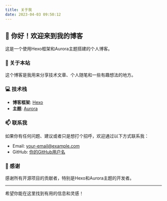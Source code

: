```yaml
---
title: 关于我
date: 2023-04-03 09:50:12
---
```


## 👋 你好！欢迎来到我的博客

这是一个使用Hexo框架和Aurora主题搭建的个人博客。

### 🚀 关于本站

这个博客是我用来分享技术文章、个人随笔和一些有趣想法的地方。

### 💻 技术栈

- **博客框架**: [Hexo](https://hexo.io/)
- **主题**: [Aurora](https://github.com/auroral-ui/hexo-theme-aurora)

### 📫 联系我

如果你有任何问题、建议或者只是想打个招呼，欢迎通过以下方式联系我：

- Email: your-email@example.com
- GitHub: [你的GitHub用户名](https://github.com/your-username)

### 🙏 感谢

感谢所有开源项目的贡献者，特别是Hexo和Aurora主题的开发者。

---

希望你能在这里找到有用的信息和灵感！
